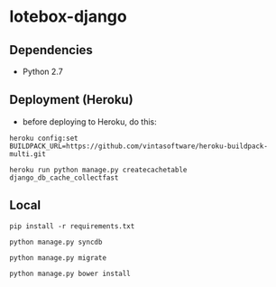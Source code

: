 # lotebox-django

## Dependencies
* Python 2.7

## Deployment (Heroku)
- before deploying to Heroku, do this:

`heroku config:set BUILDPACK_URL=https://github.com/vintasoftware/heroku-buildpack-multi.git`

`heroku run python manage.py createcachetable django_db_cache_collectfast`

## Local
`pip install -r requirements.txt`

`python manage.py syncdb`

`python manage.py migrate`

`python manage.py bower install`
